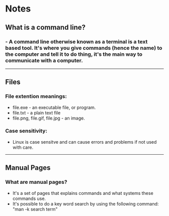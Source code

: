 # Notes
## What is a command line?
### - A command line otherwise known as a terminal is a text based tool. It's where you give commands (hence the name) to the computer and tell it to do thing, it's the main way to communicate with a computer.
***
## Files
###  File extention meanings:
* file.exe - an executable file, or program.
* file.txt - a plain text file
* file.png, file.gif, file.jpg - an image.
### Case sensitivity:
* Linux is case sensitve and can cause errors and problems if not used with care.
***
## Manual Pages
### What are manual pages?
* It's a set of pages that explains commands and what systems these commands use.
* It's possible to do a key word search by using the following command:
"man -k search term"